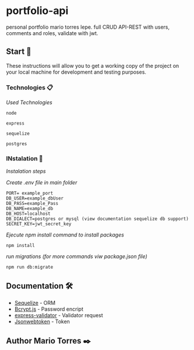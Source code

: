 # portfolio-api
personal portfolio mario torres lepe.
full CRUD API-REST with users, comments and roles, validate with jwt.
## Start 🚀
These instructions will allow you to get a working copy of the project on your local machine for development and testing purposes.

### Technologies 📋

_Used Technologies_

```
node
```
```
express
```
```
sequelize
```
```
postgres
```

### INstalation 🔧

_Instalation steps_

_Create .env file in main folder_

```
PORT= example_port
DB_USER=example_dbUser
DB_PASS=example_Pass
DB_NAME=example_db
DB_HOST=localhost
DB_DIALECT=postgres or mysql (view documentation sequelize db support)
SECRET_KEY=jwt_secret_key
```

_Ejecute npm install command to install packages_

```
npm install
```

_run migrations (for more commands viw package.json file)_

```
npm run db:migrate
```

## Documentation 🛠️

* [Sequelize](https://sequelize.org/docs/v6/other-topics/migrations/) - ORM
* [Bcrypt.js](https://www.npmjs.com/package/bcryptjs) - Password encript
* [express-validator](https://express-validator.github.io/docs/) - Validator request
* [Jsonwebtoken](https://www.npmjs.com/package/jsonwebtoken) - Token

## Author Mario Torres ✒️


